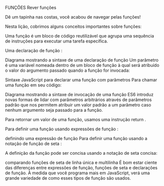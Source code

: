 FUNÇÕES
Rever funções

Dê um tapinha nas costas, você acabou de navegar pelas funções!

Nesta lição, cobrimos alguns conceitos importantes sobre funções:

Uma função é um bloco de código reutilizável que agrupa uma sequência de instruções para executar uma tarefa específica.

Uma declaração de função :

Diagrama mostrando a sintaxe de uma declaração de função
Um parâmetro é uma variável nomeada dentro de um bloco de função à qual será atribuído o valor do argumento passado quando a função for invocada:

Sintaxe JavaScript para declarar uma função com parâmetros
Para chamar uma função em seu código:

Diagrama mostrando a sintaxe de invocação de uma função
ES6 introduz novas formas de lidar com parâmetros arbitrários através de parâmetros padrão que nos permitem atribuir um valor padrão a um parâmetro caso nenhum argumento seja passado para a função.

Para retornar um valor de uma função, usamos uma instrução return .

Para definir uma função usando expressões de função :

definindo uma expressão de função
Para definir uma função usando a notação de função de seta :


A definição da função pode ser concisa usando a notação de seta concisa:

comparando funções de seta de linha única e multilinha
É bom estar ciente das diferenças entre expressões de função, funções de seta e declarações de função. À medida que você programa mais em JavaScript, verá uma grande variedade de como esses tipos de função são usados.